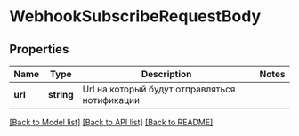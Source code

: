 # WebhookSubscribeRequestBody

## Properties
Name | Type | Description | Notes
------------ | ------------- | ------------- | -------------
**url** | **string** | Url на который будут отправляться нотификации | 

[[Back to Model list]](../../README.md#documentation-for-models) [[Back to API list]](../../README.md#documentation-for-api-endpoints) [[Back to README]](../../README.md)

